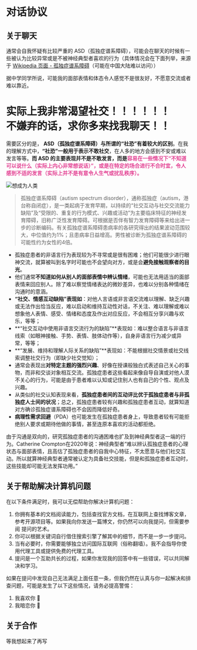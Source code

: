 # 对话协议



## 关于聊天
通常会自我怀疑有比较严重的 ASD（孤独症谱系障碍），可能会在聊天的时候有一些被认为比较异常或是不被神经典型者喜欢的行为（具体情况会在下面列举，来源于 [Wikipedia 页面 - 孤独症谱系障碍](https://zh.m.wikipedia.org/wiki/%E5%AD%A4%E7%8B%AC%E7%97%87%E8%B0%B1%E7%B3%BB%E9%9A%9C%E7%A2%8D)（可能在中国大陆难以访问））

据中学同学所说，可能我的面部表情和体态令人感觉不是很友好，不愿意交流或者难以靠近。
<h1>实际上我非常渴望社交！！！！！！<br>
不嫌弃的话，求你多来找我聊天！！</h1>

需要区分的是， **ASD（孤独症谱系障碍）与所谓的“社恐”有着较大的区别**。在我的理解方式中，**“社恐”一般用于表示不敢社交**，在人多的地方会感到不安或难以发言等等。**而 ASD 的主要表现并不是不敢发言，而是<span style="color:#E34092;">容易在一些情况下“不知道可以说什么（实际上内心非常想说话）”，或是在特定的场合进行不合时宜，令人感到不适的发言（实际上并不是有意令人生气或扰乱秩序）。**</span>

![想成为人类](https://114514.zroevn.cn/imgs/asdwe0.avif)

> 孤独症谱系障碍（autism spectrum disorder），通称孤独症（autism，港台称自闭症），是一类起病于发育早期，以持续的“社交互动与社交交流能力缺陷”及“受限的、重复的行为模式、兴趣或活动”为主要临床特征的神经发育障碍，旧称广泛性发育障碍。可根据是否伴有智力发育障碍等来给出进一步的诊断编码。有关孤独症谱系障碍患病率的各研究得出的结果波动范围较大，中位值约为1%；且患病率日益增高。男性被诊断为孤独症谱系障碍的可能性约为女性的4倍。  

* 孤独症患者的非语言行为表现较为不寻常或是很有困难；他们可能很少进行眼神交流，就算被叫到名字时可能也不会望向对方，或是会**避免接触观察者的目光**。
* 他们通常**不知道如何从别人的面部表情中辨认情绪**，可能也无法用适当的面部表情来回应别人。除了难以察觉情绪表达的微妙差异，也难以分别各种情绪在沟通时的意涵。
* **“社交、情感互动缺陷”表现如**：对他人言语或非言语交流难以理解、缺乏兴趣或无法作出恰当反应，难以启动和维持互动性对话，不关注、难以理解或难以想象他人表情、感受、情绪和态度及作出对应反应，不会相互分享兴趣与欢乐，等等；
* **“社交互动中使用非语言交流行为的缺陷”**表现如：难以整合语言与非语言线索（如眼神接触、手势、表情、肢体动作等），自身非语言行为减少或异常，等等；
* **“发展、维持和理解人际关系的缺陷”**表现如：不能根据社交情景或社交线索调整社交行为（即缺少社交觉知）；
* 通常会表现出**对特定主题的强烈兴趣**、好像在授课般独白式表述自己关心的事物，而非和交谈对象相互交流。孤独症患者这些看起来像自导自演或对他人漠不关心的行为，可能是由于患者难以认知或记住别人也有自己的个性、观点及兴趣。
* 从类似的社交认知表现来看，**孤独症患者间的互动评比优于孤独症患者与非孤独症人士间的状况**；总之，孤独症患者较有兴趣和孤独症患者互动，就算知道对方确诊孤独症谱系障碍也不会因而降低好奇。
* **病理性需求回避**（PDA）也可能发生在孤独症患者身上，导致患者较有可能拒绝别人要求或期待他做的事情，甚至连原本喜欢的活动都拒绝。

由于沟通是双向的，研究孤独症患者的沟通困难也扩及到神经典型者这一端的行为。Catherine Crompton在2020年说：神经典型者“难以辨认孤独症患者的心理状态与面部表情，且高估了孤独症患者的自我中心特征，不太愿意与他们社交互动。所以就算神经典型者通常被认定为具备社交技能，但是和孤独症患者互动时，这些技能却可能无法发挥功用。”


## 关于帮助解决计算机问题
在以下条件满足时，我可以无偿帮助你解决计算机问题：

1. 你拥有基本的文档阅读能力，包括查找官方文档，在互联网上查找博客文章，参考开源项目等。如果我向你发送一篇博文，你仍然可以向我提问，但需要参阅 提问的艺术。
2. 你可以根据关键词自行借住搜索引擎了解其中的细节，而不是一步一步提问。
3. 当有必要时，你需要能够独立访问国际互联网（俗称翻墙）。我不会指导你使用代理工具或提供免费的代理工具。
4. 提问是一个互助共长的过程，如果你发现我的回答中有一些错误，可以共同解决和学习。

如果在提问中发现自己无法满足上面任意一条，但我仍然在认真与你一起解决和排查问题，可能是发生了以下这些情况，请务必提高警惕：

1. 我喜欢你 🥰
2. 我暗恋你 🥺



## 关于合作
等我想起来了再写